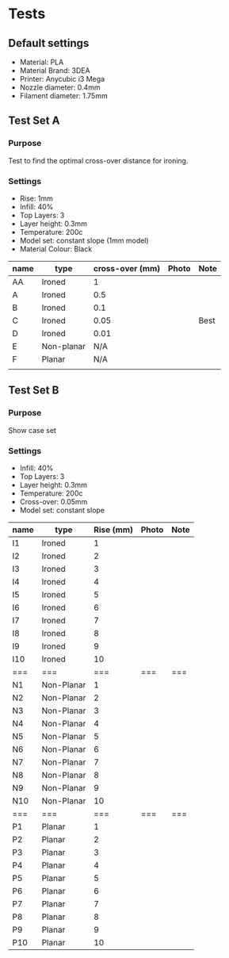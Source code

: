 # Tests

## Default settings

- Material: PLA
- Material Brand: 3DEA
- Printer: Anycubic i3 Mega
- Nozzle diameter: 0.4mm
- Filament diameter: 1.75mm

## Test Set A

### Purpose

Test to find the optimal cross-over distance for ironing.

### Settings

- Rise: 1mm
- Infill: 40%
- Top Layers: 3
- Layer height: 0.3mm
- Temperature: 200c
- Model set: constant slope (1mm model)
- Material Colour: Black

| name | type       | cross-over (mm) | Photo | Note |
| ---- | ---------- | --------------- | ----- | ---- |
| AA   | Ironed     | 1               |       |      |
| A    | Ironed     | 0.5             |       |      |
| B    | Ironed     | 0.1             |       |      |
| C    | Ironed     | 0.05            |       | Best |
| D    | Ironed     | 0.01            |       |      |
| E    | Non-planar | N/A             |       |      |
| F    | Planar     | N/A             |       |      |
|      |            |                 |       |      |

## Test Set B

### Purpose

Show case set

### Settings

- Infill: 40%
- Top Layers: 3
- Layer height: 0.3mm
- Temperature: 200c
- Cross-over: 0.05mm
- Model set: constant slope

| name | type       | Rise (mm) | Photo | Note |
| ---- | ---------- | --------- | ----- | ---- |
| I1   | Ironed     | 1         |       |      |
| I2   | Ironed     | 2         |       |      |
| I3   | Ironed     | 3         |       |      |
| I4   | Ironed     | 4         |       |      |
| I5   | Ironed     | 5         |       |      |
| I6   | Ironed     | 6         |       |      |
| I7   | Ironed     | 7         |       |      |
| I8   | Ironed     | 8         |       |      |
| I9   | Ironed     | 9         |       |      |
| I10  | Ironed     | 10        |       |      |
| ===  | ===        | ===       | ===   | ===  |
| N1   | Non-Planar | 1         |       |      |
| N2   | Non-Planar | 2         |       |      |
| N3   | Non-Planar | 3         |       |      |
| N4   | Non-Planar | 4         |       |      |
| N5   | Non-Planar | 5         |       |      |
| N6   | Non-Planar | 6         |       |      |
| N7   | Non-Planar | 7         |       |      |
| N8   | Non-Planar | 8         |       |      |
| N9   | Non-Planar | 9         |       |      |
| N10  | Non-Planar | 10        |       |      |
| ===  | ===        | ===       | ===   | ===  |
| P1   | Planar     | 1         |       |      |
| P2   | Planar     | 2         |       |      |
| P3   | Planar     | 3         |       |      |
| P4   | Planar     | 4         |       |      |
| P5   | Planar     | 5         |       |      |
| P6   | Planar     | 6         |       |      |
| P7   | Planar     | 7         |       |      |
| P8   | Planar     | 8         |       |      |
| P9   | Planar     | 9         |       |      |
| P10  | Planar     | 10        |       |      |
